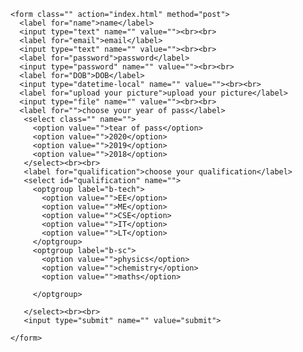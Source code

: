 <!DOCTYPE html>
<html lang="en" dir="ltr">
  <head>
    <meta charset="utf-8">
    <title></title>
  </head>

  <body style="background-image: url('images/abcd.jpg')"height="auto"width="auto" align="left">

    <form class="" action="index.html" method="post">
      <label for="name">name</label>
      <input type="text" name="" value=""><br><br>
      <label for="email">email</label>
      <input type="text" name="" value=""><br><br>
      <label for="password">password</label>
      <input type="password" name="" value=""><br><br>
      <label for="DOB">DOB</label>
      <input type="datetime-local" name="" value=""><br><br>
      <label for="upload your picture">upload your picture</label>
      <input type="file" name="" value=""><br><br>
      <label for="">choose your year of pass</label>
       <select class="" name="">
         <option value="">tear of pass</option>
         <option value="">2020</option>
         <option value="">2019</option>
         <option value="">2018</option>
       </select><br><br>
       <label for="qualification">choose your qualification</label>
       <select id="qualification" name="">
         <optgroup label="b-tech">
           <option value="">EE</option>
           <option value="">ME</option>
           <option value="">CSE</option>
           <option value="">IT</option>
           <option value="">LT</option>
         </optgroup>
         <optgroup label="b-sc">
           <option value="">physics</option>
           <option value="">chemistry</option>
           <option value="">maths</option>

         </optgroup>

       </select><br><br>
       <input type="submit" name="" value="submit">

    </form>
  </body>
</html>
